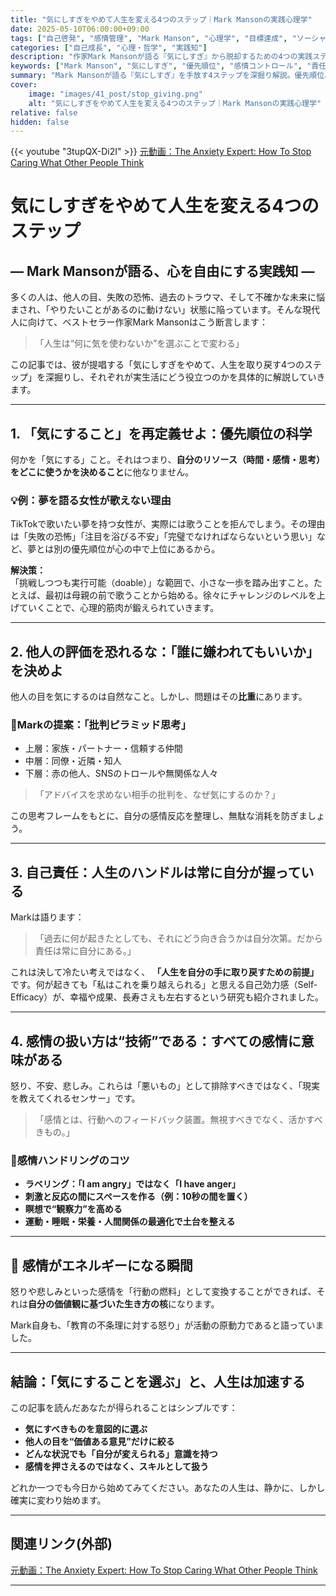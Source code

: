 ```yaml
---
title: "気にしすぎをやめて人生を変える4つのステップ｜Mark Mansonの実践心理学"
date: 2025-05-10T06:00:00+09:00
tags: ["自己啓発", "感情管理", "Mark Manson", "心理学", "目標達成", "ソーシャルメディア", "パーソナルグロース"]
categories: ["自己成長", "心理・哲学", "実践知"]
description: "作家Mark Mansonが語る『気にしすぎ』から脱却するための4つの実践ステップ。自分の人生に本当に必要なことに集中し、他人の目・恐怖・感情に振り回されずに生きる方法を、エモーショナルスキルや責任感の観点から深掘り。"
keywords: ["Mark Manson", "気にしすぎ", "優先順位", "感情コントロール", "責任", "行動心理", "自己効力感", "SNS", "夢の実現"]
summary: "Mark Mansonが語る『気にしすぎ』を手放す4ステップを深掘り解説。優先順位、他人の目、自己責任、感情の扱い方の観点から、人生の質を高める実践心理学に迫る。"
cover:
    image: "images/41_post/stop_giving.png"
    alt: "気にしすぎをやめて人生を変える4つのステップ｜Mark Mansonの実践心理学"
relative: false
hidden: false
---
```


{{< youtube "3tupQX-Di2I" >}}
[元動画：The Anxiety Expert: How To Stop Caring What Other People Think](https://www.youtube.com/watch?v=3tupQX-Di2I)

# 気にしすぎをやめて人生を変える4つのステップ  
## ― Mark Mansonが語る、心を自由にする実践知 ―

多くの人は、他人の目、失敗の恐怖、過去のトラウマ、そして不確かな未来に悩まされ、「やりたいことがあるのに動けない」状態に陥っています。そんな現代人に向けて、ベストセラー作家Mark Mansonはこう断言します：

> 「人生は“何に気を使わないか”を選ぶことで変わる」

この記事では、彼が提唱する「気にしすぎをやめて、人生を取り戻す4つのステップ」を深掘りし、それぞれが実生活にどう役立つのかを具体的に解説していきます。

---

## 1. 「気にすること」を再定義せよ：優先順位の科学

何かを「気にする」こと。それはつまり、**自分のリソース（時間・感情・思考）をどこに使うかを決めること**に他なりません。

### 💡例：夢を語る女性が歌えない理由  
TikTokで歌いたい夢を持つ女性が、実際には歌うことを拒んでしまう。その理由は「失敗の恐怖」「注目を浴びる不安」「完璧でなければならないという思い」など、夢とは別の優先順位が心の中で上位にあるから。

**解決策：**  
「挑戦しつつも実行可能（doable）」な範囲で、小さな一歩を踏み出すこと。たとえば、最初は母親の前で歌うことから始める。徐々にチャレンジのレベルを上げていくことで、心理的筋肉が鍛えられていきます。

---

## 2. 他人の評価を恐れるな：「誰に嫌われてもいいか」を決めよ

他人の目を気にするのは自然なこと。しかし、問題はその**比重**にあります。

### 🧠Markの提案：「批判ピラミッド思考」  
- 上層：家族・パートナー・信頼する仲間
- 中層：同僚・近隣・知人
- 下層：赤の他人、SNSのトロールや無関係な人々

> 「アドバイスを求めない相手の批判を、なぜ気にするのか？」

この思考フレームをもとに、自分の感情反応を整理し、無駄な消耗を防ぎましょう。

---

## 3. 自己責任：人生のハンドルは常に自分が握っている

Markは語ります：

> 「過去に何が起きたとしても、それにどう向き合うかは自分次第。だから責任は常に自分にある。」

これは決して冷たい考えではなく、 **「人生を自分の手に取り戻すための前提」** です。何が起きても「私はこれを乗り越えられる」と思える自己効力感（Self-Efficacy）が、幸福や成果、長寿さえも左右するという研究も紹介されました。

---

## 4. 感情の扱い方は“技術”である：すべての感情に意味がある

怒り、不安、悲しみ。これらは「悪いもの」として排除すべきではなく、「現実を教えてくれるセンサー」です。

> 「感情とは、行動へのフィードバック装置。無視すべきでなく、活かすべきもの。」

### 🎯感情ハンドリングのコツ
- **ラベリング：「I am angry」ではなく「I have anger」**
- **刺激と反応の間にスペースを作る（例：10秒の間を置く）**
- **瞑想で“観察力”を高める**
- **運動・睡眠・栄養・人間関係の最適化で土台を整える**

---

## 🎤 感情がエネルギーになる瞬間

怒りや悲しみといった感情を「行動の燃料」として変換することができれば、それは**自分の価値観に基づいた生き方の核**になります。

Mark自身も、「教育の不条理に対する怒り」が活動の原動力であると語っていました。

---

## 結論：「気にすることを選ぶ」と、人生は加速する

この記事を読んだあなたが得られることはシンプルです：

- **気にすべきものを意図的に選ぶ**
- **他人の目を“価値ある意見”だけに絞る**
- **どんな状況でも「自分が変えられる」意識を持つ**
- **感情を押さえるのではなく、スキルとして扱う**

どれか一つでも今日から始めてみてください。あなたの人生は、静かに、しかし確実に変わり始めます。

---

## 関連リンク(外部)
[元動画：The Anxiety Expert: How To Stop Caring What Other People Think](https://www.youtube.com/watch?v=3tupQX-Di2I)

---
